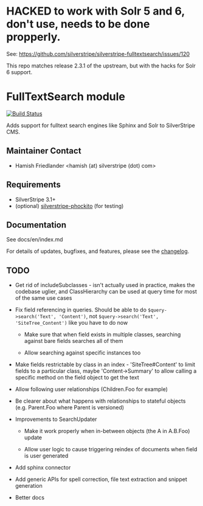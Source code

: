 # HACKED to work with Solr 5 and 6, don't use, needs to be done propperly.

See: https://github.com/silverstripe/silverstripe-fulltextsearch/issues/120

This repo matches release 2.3.1 of the upstream, but with the hacks for Solr 6 support.

# FullTextSearch module

[![Build Status](https://secure.travis-ci.org/silverstripe-labs/silverstripe-fulltextsearch.png?branch=master)](http://travis-ci.org/silverstripe-labs/silverstripe-fulltextsearch)

Adds support for fulltext search engines like Sphinx and Solr to SilverStripe CMS.

## Maintainer Contact

* Hamish Friedlander <hamish (at) silverstripe (dot) com>

## Requirements

* SilverStripe 3.1+
* (optional) [silverstripe-phockito](https://github.com/hafriedlander/silverstripe-phockito) (for testing)

## Documentation

See docs/en/index.md

For details of updates, bugfixes, and features, please see the [changelog](CHANGELOG.md).

## TODO

* Get rid of includeSubclasses - isn't actually used in practice, makes the codebase uglier, and ClassHierarchy can be
used at query time for most of the same use cases

* Fix field referencing in queries. Should be able to do `$query->search('Text', 'Content')`, not
`$query->search('Text', 'SiteTree_Content')` like you have to do now

    - Make sure that when field exists in multiple classes, searching against bare fields searches all of them

    - Allow searching against specific instances too

* Make fields restrictable by class in an index - 'SiteTree#Content' to limit fields to a particular class,
maybe 'Content->Summary' to allow calling a specific method on the field object to get the text

* Allow following user relationships (Children.Foo for example)

* Be clearer about what happens with relationships to stateful objects (e.g. Parent.Foo where Parent is versioned)

* Improvements to SearchUpdater

     - Make it work properly when in-between objects (the A in A.B.Foo) update

     - Allow user logic to cause triggering reindex of documents when field is user generated

* Add sphinx connector

* Add generic APIs for spell correction, file text extraction and snippet generation

* Better docs
